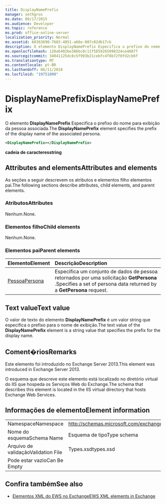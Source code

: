 ```yaml
---
title: DisplayNamePrefix
manager: sethgros
ms.date: 09/17/2015
ms.audience: Developer
ms.topic: reference
ms.prod: office-online-server
localization_priority: Normal
ms.assetid: 60363698-7603-4051-a66e-007c02db17cb
description: O elemento DisplayNamePrefix Especifica o prefixo do nome para exibição da pessoa associada.
ms.openlocfilehash: 120a6402be386bc0c11f5859265098324ce4687f
ms.sourcegitcommit: 34041125dc8c5f993b21cebfc4f8b72f0fd2cb6f
ms.translationtype: MT
ms.contentlocale: pt-BR
ms.lasthandoff: 06/11/2018
ms.locfileid: "19751890"
---
```

# <a name="displaynameprefix"></a><span data-ttu-id="baab8-103">DisplayNamePrefix</span><span class="sxs-lookup"><span data-stu-id="baab8-103">DisplayNamePrefix</span></span>

<span data-ttu-id="baab8-104">O elemento **DisplayNamePrefix** Especifica o prefixo do nome para exibição da pessoa associada.</span><span class="sxs-lookup"><span data-stu-id="baab8-104">The **DisplayNamePrefix** element specifies the prefix of the display name of the associated persona.</span></span> 
  
```xml
<DisplayNamePrefix></DisplayNamePrefix>
```

 <span data-ttu-id="baab8-105">**cadeia de caracteres**</span><span class="sxs-lookup"><span data-stu-id="baab8-105">**string**</span></span>
## <a name="attributes-and-elements"></a><span data-ttu-id="baab8-106">Attributes and elements</span><span class="sxs-lookup"><span data-stu-id="baab8-106">Attributes and elements</span></span>

<span data-ttu-id="baab8-107">As seções a seguir descrevem os atributos e elementos filho elementos pai.</span><span class="sxs-lookup"><span data-stu-id="baab8-107">The following sections describe attributes, child elements, and parent elements.</span></span>
  
### <a name="attributes"></a><span data-ttu-id="baab8-108">Atributos</span><span class="sxs-lookup"><span data-stu-id="baab8-108">Attributes</span></span>

<span data-ttu-id="baab8-109">Nenhum.</span><span class="sxs-lookup"><span data-stu-id="baab8-109">None.</span></span>
  
### <a name="child-elements"></a><span data-ttu-id="baab8-110">Elementos filho</span><span class="sxs-lookup"><span data-stu-id="baab8-110">Child elements</span></span>

<span data-ttu-id="baab8-111">Nenhum.</span><span class="sxs-lookup"><span data-stu-id="baab8-111">None.</span></span>
  
### <a name="parent-elements"></a><span data-ttu-id="baab8-112">Elementos pai</span><span class="sxs-lookup"><span data-stu-id="baab8-112">Parent elements</span></span>

|<span data-ttu-id="baab8-113">**Elemento**</span><span class="sxs-lookup"><span data-stu-id="baab8-113">**Element**</span></span>|<span data-ttu-id="baab8-114">**Descrição**</span><span class="sxs-lookup"><span data-stu-id="baab8-114">**Description**</span></span>|
|:-----|:-----|
|[<span data-ttu-id="baab8-115">Pessoa</span><span class="sxs-lookup"><span data-stu-id="baab8-115">Persona</span></span>](persona.md) <br/> |<span data-ttu-id="baab8-116">Especifica um conjunto de dados de pessoa retornados por uma solicitação **GetPersona** .</span><span class="sxs-lookup"><span data-stu-id="baab8-116">Specifies a set of persona data returned by a **GetPersona** request.</span></span>  <br/> |
   
## <a name="text-value"></a><span data-ttu-id="baab8-117">Text value</span><span class="sxs-lookup"><span data-stu-id="baab8-117">Text value</span></span>

<span data-ttu-id="baab8-118">O valor de texto do elemento **DisplayNamePrefix** é um valor string que especifica o prefixo para o nome de exibição.</span><span class="sxs-lookup"><span data-stu-id="baab8-118">The text value of the **DisplayNamePrefix** element is a string value that specifies the prefix for the display name.</span></span> 
  
## <a name="remarks"></a><span data-ttu-id="baab8-119">Coment�rios</span><span class="sxs-lookup"><span data-stu-id="baab8-119">Remarks</span></span>

<span data-ttu-id="baab8-120">Este elemento foi introduzido no Exchange Server 2013.</span><span class="sxs-lookup"><span data-stu-id="baab8-120">This element was introduced in Exchange Server 2013.</span></span>
  
<span data-ttu-id="baab8-121">O esquema que descreve este elemento está localizado no diretório virtual do IIS que hospeda os Serviços Web do Exchange.</span><span class="sxs-lookup"><span data-stu-id="baab8-121">The schema that describes this element is located in the IIS virtual directory that hosts Exchange Web Services.</span></span>
  
## <a name="element-information"></a><span data-ttu-id="baab8-122">Informações de elemento</span><span class="sxs-lookup"><span data-stu-id="baab8-122">Element information</span></span>

|||
|:-----|:-----|
|<span data-ttu-id="baab8-123">Namespace</span><span class="sxs-lookup"><span data-stu-id="baab8-123">Namespace</span></span>  <br/> |http://schemas.microsoft.com/exchange/services/2006/types  <br/> |
|<span data-ttu-id="baab8-124">Nome do esquema</span><span class="sxs-lookup"><span data-stu-id="baab8-124">Schema Name</span></span>  <br/> |<span data-ttu-id="baab8-125">Esquema de tipo</span><span class="sxs-lookup"><span data-stu-id="baab8-125">Type schema</span></span>  <br/> |
|<span data-ttu-id="baab8-126">Arquivo de validação</span><span class="sxs-lookup"><span data-stu-id="baab8-126">Validation File</span></span>  <br/> |<span data-ttu-id="baab8-127">Types.xsd</span><span class="sxs-lookup"><span data-stu-id="baab8-127">types.xsd</span></span>  <br/> |
|<span data-ttu-id="baab8-128">Pode estar vazio</span><span class="sxs-lookup"><span data-stu-id="baab8-128">Can Be Empty</span></span>  <br/> ||
   
## <a name="see-also"></a><span data-ttu-id="baab8-129">Confira também</span><span class="sxs-lookup"><span data-stu-id="baab8-129">See also</span></span>

- [<span data-ttu-id="baab8-130">Elementos XML do EWS no Exchange</span><span class="sxs-lookup"><span data-stu-id="baab8-130">EWS XML elements in Exchange</span></span>](ews-xml-elements-in-exchange.md)

